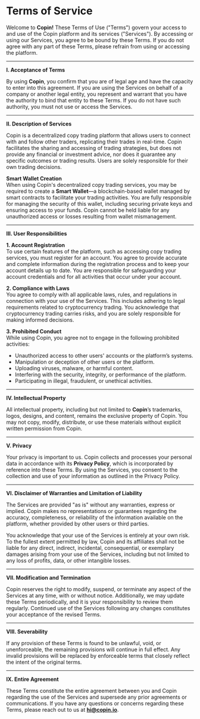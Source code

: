 # Terms of Service

Welcome to **Copin!** These Terms of Use ("Terms") govern your access to and use of the Copin platform and its services ("Services"). By accessing or using our Services, you agree to be bound by these Terms. If you do not agree with any part of these Terms, please refrain from using or accessing the platform.

***

**I. Acceptance of Terms**

By using **Copin**, you confirm that you are of legal age and have the capacity to enter into this agreement. If you are using the Services on behalf of a company or another legal entity, you represent and warrant that you have the authority to bind that entity to these Terms. If you do not have such authority, you must not use or access the Services.

***

**II. Description of Services**

Copin is a decentralized copy trading platform that allows users to connect with and follow other traders, replicating their trades in real-time. Copin facilitates the sharing and accessing of trading strategies, but does not provide any financial or investment advice, nor does it guarantee any specific outcomes or trading results. Users are solely responsible for their own trading decisions.

**Smart Wallet Creation**\
When using Copin's decentralized copy trading services, you may be required to create a **Smart Wallet**—a blockchain-based wallet managed by smart contracts to facilitate your trading activities. You are fully responsible for managing the security of this wallet, including securing private keys and ensuring access to your funds. Copin cannot be held liable for any unauthorized access or losses resulting from wallet mismanagement.

***

**III. User Responsibilities**

**1. Account Registration**\
To use certain features of the platform, such as accessing copy trading services, you must register for an account. You agree to provide accurate and complete information during the registration process and to keep your account details up to date. You are responsible for safeguarding your account credentials and for all activities that occur under your account.

**2. Compliance with Laws**\
You agree to comply with all applicable laws, rules, and regulations in connection with your use of the Services. This includes adhering to legal requirements related to cryptocurrency trading. You acknowledge that cryptocurrency trading carries risks, and you are solely responsible for making informed decisions.

**3. Prohibited Conduct**\
While using Copin, you agree not to engage in the following prohibited activities:

* Unauthorized access to other users' accounts or the platform’s systems.
* Manipulation or deception of other users or the platform.
* Uploading viruses, malware, or harmful content.
* Interfering with the security, integrity, or performance of the platform.
* Participating in illegal, fraudulent, or unethical activities.

***

**IV. Intellectual Property**

All intellectual property, including but not limited to **Copin**’s trademarks, logos, designs, and content, remains the exclusive property of Copin. You may not copy, modify, distribute, or use these materials without explicit written permission from Copin.

***

**V. Privacy**

Your privacy is important to us. Copin collects and processes your personal data in accordance with its **Privacy Policy**, which is incorporated by reference into these Terms. By using the Services, you consent to the collection and use of your information as outlined in the Privacy Policy.

***

**VI. Disclaimer of Warranties and Limitation of Liability**

The Services are provided "as is" without any warranties, express or implied. Copin makes no representations or guarantees regarding the accuracy, completeness, or reliability of the information available on the platform, whether provided by other users or third parties.

You acknowledge that your use of the Services is entirely at your own risk. To the fullest extent permitted by law, Copin and its affiliates shall not be liable for any direct, indirect, incidental, consequential, or exemplary damages arising from your use of the Services, including but not limited to any loss of profits, data, or other intangible losses.

***

**VII. Modification and Termination**

Copin reserves the right to modify, suspend, or terminate any aspect of the Services at any time, with or without notice. Additionally, we may update these Terms periodically, and it is your responsibility to review them regularly. Continued use of the Services following any changes constitutes your acceptance of the revised Terms.

***

**VIII. Severability**

If any provision of these Terms is found to be unlawful, void, or unenforceable, the remaining provisions will continue in full effect. Any invalid provisions will be replaced by enforceable terms that closely reflect the intent of the original terms.

***

**IX. Entire Agreement**

These Terms constitute the entire agreement between you and Copin regarding the use of the Services and supersede any prior agreements or communications. If you have any questions or concerns regarding these Terms, please reach out to us at **hi@copin.io**.
